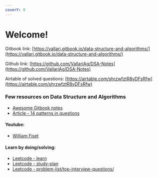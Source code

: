 ```yaml
---
coverY: 0
---
```


# Welcome!

Gitbook link: [https://vallari.gitbook.io/data-structure-and-algorithms/](https://vallari.gitbook.io/data-structure-and-algorithms/)

Github link: [https://github.com/VallariAg/DSA-Notes](https://github.com/VallariAg/DSA-Notes)

Airtable of solved questions: [https://airtable.com/shrzwfztR8yDFsRfw](https://airtable.com/shrzwfztR8yDFsRfw)

### Few resources on Data Structure and Algorithms

* [Awesome Gitbook notes](https://liuzhenglaichn.gitbook.io/algorithm/monotonic-stack)
* [Article - 14 patterns in questions](https://hackernoon.com/14-patterns-to-ace-any-coding-interview-question-c5bb3357f6ed)

#### Youtube:

* [William Fiset](https://www.youtube.com/channel/UCD8yeTczadqdARzQUp29PJw)

#### Learn by doing/solving:

* [Leetcode - learn](https://leetcode.com/explore/learn/)
* [Leetcode - study-plan](https://leetcode.com/study-plan/)
* [Leetcode - problem-list/top-interview-questions/](https://leetcode.com/problem-list/top-interview-questions/)
